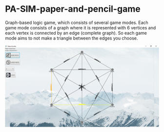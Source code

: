 # PA-SIM-paper-and-pencil-game
Graph-based logic game, which consists of several game modes. Each game mode consists of a graph where it is represented with 6 vertices and each vertex is connected by an edge (complete graph). So each game mode aims to not make a triangle between the edges you choose.

![GitHub Logo](/src/javafxMenus/back.PNG)
